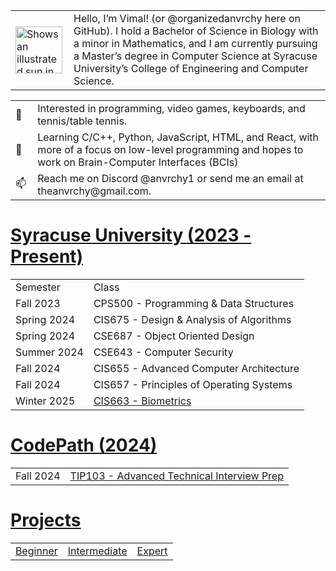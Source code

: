 <!-- Image and introduction text -->
<table>
  <tr>
    <td>
      <picture>
        <source media="(prefers-color-scheme: dark)" srcset="https://user-images.githubusercontent.com/25423296/163456776-7f95b81a-f1ed-45f7-b7ab-8fa810d529fa.png">
        <source media="(prefers-color-scheme: light)" srcset="https://user-images.githubusercontent.com/25423296/163456779-a8556205-d0a5-45e2-ac17-42d089e3c3f8.png">
        <img alt="Shows an illustrated sun in light mode and a moon with stars in dark mode." src="https://user-images.githubusercontent.com/25423296/163456779-a8556205-d0a5-45e2-ac17-42d089e3c3f8.png" width="75">
      </picture>
    </td>
    <td style="padding-left: 10px;">
      Hello, I’m Vimal! (or @organizedanvrchy here on GitHub). I hold a Bachelor of Science in Biology with a minor in Mathematics, and I am currently pursuing a Master’s degree in Computer Science at Syracuse University’s College of Engineering and Computer Science.
    </td>
  </tr>
</table>



<table>
  <!-- Lines with emojis -->
  <tr>
    <td>👾</td>
    <td style="padding-left: 10px;">Interested in programming, video games, keyboards, and tennis/table tennis.</td>
  </tr>
  <tr>
    <td>🧠</td>
    <td style="padding-left: 10px;">Learning C/C++, Python, JavaScript, HTML, and React, with more of a focus on low-level programming and hopes to work on Brain-Computer Interfaces (BCIs)</td>
  </tr>
  <tr>
    <td>📫</td>
    <td style="padding-left: 10px;">Reach me on Discord @anvrchy1 or send me an email at theanvrchy@gmail.com.</td>
  </tr>
</table>

# [Syracuse University (2023 - Present)](https://github.com/organizedanvrchy/SU-CIS-CSE)
<table>
  <tr>
    <td>Semester</td>
    <td>Class</td>
  </tr>
  <tr>
    <td>Fall 2023</td>
    <td>CPS500 - Programming & Data Structures</td>
  </tr>
  <tr>
    <td>Spring 2024</td>
    <td>CIS675 - Design & Analysis of Algorithms</td>
  </tr>
  <tr>
    <td>Spring 2024</td>
    <td>CSE687 - Object Oriented Design</td>
  </tr>
  <tr>
    <td>Summer 2024</td>
    <td>CSE643 - Computer Security</td>
  </tr>
  <tr>
    <td>Fall 2024</td>
    <td>CIS655 - Advanced Computer Architecture</td>
  </tr>
  <tr>
    <td>Fall 2024</td>
    <td>CIS657 - Principles of Operating Systems</td>
  </tr>
  <tr>
    <td>Winter 2025</td>
    <td><a href="https://github.com/organizedanvrchy/SU-CIS-CSE/tree/main/CIS663%20-%20Biometrics">CIS663 - Biometrics</td>
  </tr>
</table>

# [CodePath (2024)](https://github.com/organizedanvrchy/CodePath)
<table>
  <tr>
    <td>Fall 2024</td>
    <td><a href="https://github.com/organizedanvrchy/CodePath/tree/main/TIP103#table-of-contents" target="_blank">TIP103 - Advanced Technical Interview Prep</td>
  </tr>
</table>

# [Projects](https://github.com/organizedanvrchy/Projects)
<table>
  <tr>
    <td><a href="https://github.com/organizedanvrchy/Projects/tree/main/Beginner">Beginner</td>
    <td><a href="https://github.com/organizedanvrchy/Projects/tree/main/Intermediate">Intermediate</td>
    <td><a href="https://github.com/organizedanvrchy/Projects">Expert</td>
  </tr>
</table>

<!---
organizedanvrchy/organizedanvrchy is a ✨ special ✨ repository because its `README.md` (this file) appears on your GitHub profile.
You can click the Preview link to take a look at your changes.
--->
